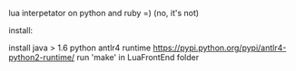 lua interpetator on python and ruby =) (no, it's not)

install:

install java > 1.6
python antlr4 runtime https://pypi.python.org/pypi/antlr4-python2-runtime/
run 'make' in LuaFrontEnd folder
